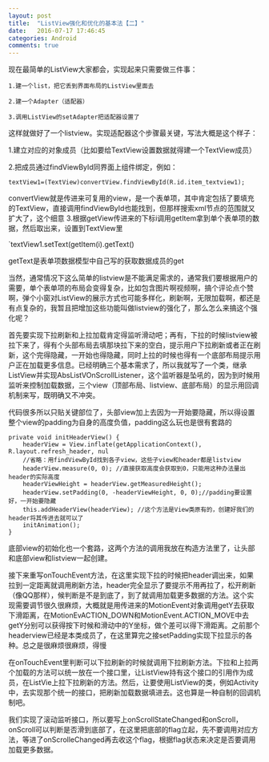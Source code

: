 ```yaml
---
layout: post
title:  "ListView强化和优化的基本法【二】"
date:   2016-07-17 17:46:45
categories: Android
comments: true
---
```


现在最简单的ListView大家都会，实现起来只需要做三件事：

    1.建一个list，把它丢到界面布局的ListView里面去

    2.建一个Adapter（适配器）

    3.调用ListView的setAdapter把适配器设置了

这样就做好了一个listview。实现适配器这个步骤最关键，写法大概是这个样子：

1.建立对应的对象成员（比如要给TextView设置数据就得建一个TextView成员）

2.把成员通过findViewById同界面上组件绑定，例如：

`textView1=(TextView)convertView.findViewById(R.id.item_textview1);`

convertView就是传进来可复用的view，是一个表单项，其中肯定包括了要填充的TextView，直接调用findViewById也能找到，但那样搜索xml节点的范围就又扩大了，这个细意
3.根据getView传进来的下标i调用getItem拿到单个表单项的数据，然后取出来，设置到TextView里

`textView1.setText(getItem(i).getText()

getText是表单项数据模型中自己写的获取数据成员的get

当然，通常情况下这么简单的listview是不能满足需求的，通常我们要根据用户的需要，单个表单项的布局会变得复杂，比如包含图片啊视频啊，搞个评论点个赞啊，弹个小窗对ListView的展示方式也可能多样化，刷新啊，无限加载啊，都还是有点复杂的，我暂且把增加这些功能叫做listview的强化了，那么怎么来搞这个强化呢？

首先要实现下拉刷新和上拉加载肯定得监听滑动吧；再有，下拉的时候listview被拉下来了，得有个头部布局去填那块拉下来的空白，提示用户下拉刷新或者正在刷新，这个完得隐藏，一开始也得隐藏，同时上拉的时候也得有一个底部布局提示用户正在加载更多信息。已经明确三个基本需求了，所以我就写了一个类，继承ListView并实现AbsListVOnScrollListener，这个监听器是坠吼的，因为到时候用监听来控制加载数据，三个view（顶部布局、listview、底部布局）的显示用回调机制来写，既明确又不冲突。

代码很多所以只贴关键部位了，头部view加上去因为一开始要隐藏，所以得设置整个view的padding为自身的高度负值，padding这么玩也是很有套路的


    private void initHeaderView() {
        headerView = View.inflate(getApplicationContext(), R.layout.refresh_header, nul
        //省略：用findViewById找到各子view，这些子view和header都是listview
        headerView.measure(0, 0); //直接获取高度会获取到0，只能用这种办法量出header的实际高度
        headerViewHeight = headerView.getMeasuredHeight();
        headerView.setPadding(0, -headerViewHeight, 0, 0);//padding要设置好，一开始要隐藏
        this.addHeaderView(headerView); //这个方法是View类原有的，创建好我们的header将其传进去就可以了
        initAnimation();
    }


底部view的初始化也一个套路，这两个方法的调用我放在构造方法里了，让头部和底部view和listview一起创建。

接下来重写onTouchEvent方法，在这里实现下拉的时候把header调出来，如果拉到一定距离就调用刷新方法，header完全显示了要提示不用再拉了，松开刷新（像QQ那样），候判断是不是到底了，到了就调用加载更多数据的方法。这个实现需要调节很久很麻烦，大概就是用传进来的MotionEvent对象调用getY去获取下滑距离，在MotionEvACTION_DOWN和MotionEvent.ACTION_MOVE中去getY分别可以获得按下时候和滑动中的Y坐标，做个差可以得下滑距离。之前那个headerview已经是本类成员了，在这里算完之接setPadding实现下拉显示的各种。总之是很麻烦很麻烦，得慢

在onTouchEvent里判断可以下拉刷新的时候就调用下拉刷新方法。下拉和上拉两个加载的方法可以统一放在一个接口里，让ListView持有这个接口的引用作为成员，在ListVie上拉下拉刷新的方法。然后，让要使用ListView的类，例如Activity中，去实现那个统一的接口，把刷新加载数据填进去。这也算是一种自制的回调机制吧。

我们实现了滚动监听接口，所以要写上onScrollStateChanged和onScroll，onScroll可以判断是否滑到底部了，在这里把底部的flag立起，先不要调用对应方法，等进了onScrolleChanged再去收这个flag，根据flag状态来决定是否要调用加载更多数据。